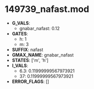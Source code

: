 # 149739_nafast.mod

- **G_VALS**:
  - gnabar_nafast: 0.12
- **GATES**:
  - h: 1
  - m: 3
- **SUFFIX**: nafast
- **GMAX_NAME**: gnabar_nafast
- **STATES**: ['m', 'h']
- **I_VALS**:
  - 6.3: 0.11999999567973921
  - 37: 0.11999999567973921
- **ERROR_FLAGS**: []
